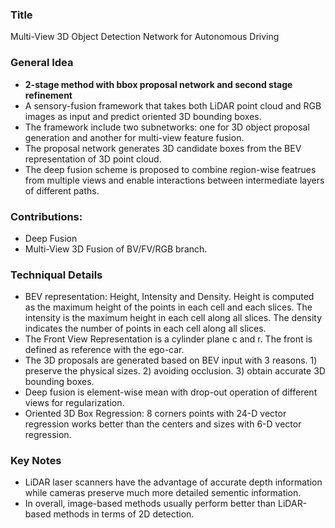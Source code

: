 ### Title
Multi-View 3D Object Detection Network for Autonomous Driving

### General Idea
* **2-stage method with bbox proposal network and second stage refinement**
* A sensory-fusion framework that takes both LiDAR point cloud and RGB images as input and predict oriented 3D bounding boxes. 
* The framework include two subnetworks: one for 3D object proposal generation and another for multi-view feature fusion. 
* The proposal network generates 3D candidate boxes from the BEV representation of 3D point cloud. 
* The deep fusion scheme is proposed to combine region-wise featrues from multiple views and enable interactions between intermediate layers of different paths. 

### Contributions:
* Deep Fusion
* Multi-View 3D Fusion of BV/FV/RGB branch.

### Techniqual Details
* BEV representation: Height, Intensity and Density. Height is computed as the maximum height of the points in each cell and each slices. The intensity is the maximum height in each cell along all slices. The density indicates the number of points in each cell along all slices. 
* The Front View Representation is a cylinder plane c and r. The front is defined as reference with the ego-car. 
* The 3D proposals are generated based on BEV input with 3 reasons. 1) preserve the physical sizes. 2) avoiding occlusion. 3) obtain accurate 3D bounding boxes. 
* Deep fusion is element-wise mean with drop-out operation of different views for regularization.
* Oriented 3D Box Regression: 8 corners points with 24-D vector regression works better than the centers and sizes with 6-D vector regression. 

### Key Notes

* LiDAR laser scanners have the advantage of accurate depth information while cameras preserve much more detailed sementic information. 
* In overall, image-based methods usually perform better than LiDAR-based methods in terms of 2D detection. 



